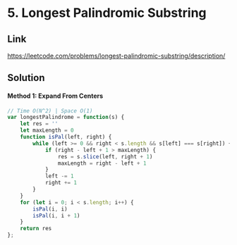 # 5. Longest Palindromic Substring

## Link
https://leetcode.com/problems/longest-palindromic-substring/description/

## Solution
#### Method 1: Expand From Centers
```javascript
// Time O(N^2) | Space O(1)
var longestPalindrome = function(s) {
    let res = ''
    let maxLength = 0
    function isPal(left, right) {
        while (left >= 0 && right < s.length && s[left] === s[right]) {
            if (right - left + 1 > maxLength) {
                res = s.slice(left, right + 1)
                maxLength = right - left + 1
            }
            left -= 1
            right += 1
        }
    }
    for (let i = 0; i < s.length; i++) {
        isPal(i, i)
        isPal(i, i + 1)
    }
    return res
};
```
